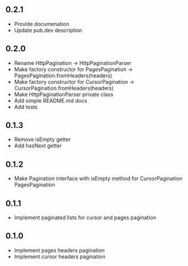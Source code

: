 ## 0.2.1
- Provide documenation
- Update pub.dev description

## 0.2.0

- Rename HttpPagination -> HttpPaginationParser
- Make factory constructor for PagesPagination -> PagesPagination.fromHeaders(headers)
- Make factory constructor for CursorPagination -> CursorPagination.fromHeaders(headers)
- Make HttpPaginationParser private class
- Add simple README.md docs
- Add tests

## 0.1.3

- Remove isEmpty getter
- Add hasNext getter

## 0.1.2

- Make Pagination interface with isEmpty method for CursorPagination PagesPagination

## 0.1.1

- Implement paginated lists for cursor and pages pagination

## 0.1.0

- Implement pages headers pagination
- Implement cursor headers pagination 
